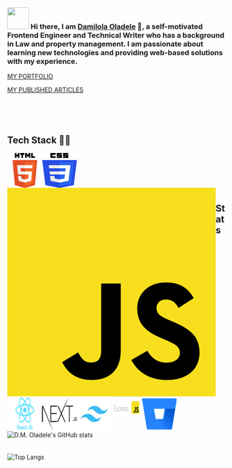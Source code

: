 ### <img src="https://i.pinimg.com/originals/00/4b/17/004b173f6e3d6843df10114e087f30a8.gif" width="50" height="50" /> Hi there, I am [Damilola Oladele](https://d-m-oladele.netlify.app) 👋, a self-motivated Frontend Engineer and Technical Writer who has a background in Law and property management. I am passionate about learning new technologies and providing web-based solutions with my experience.

[MY PORTFOLIO](https://d-m-oladele.netlify.app/)  

[MY PUBLISHED ARTICLES](https://linktr.ee/damilola_oladele)

<br>
<br>
<br>

## Tech Stack 👨‍💻

<img align="left" alt="HTML" src="images/html5.png" />
<img align="left" alt="CSS3" src="images/css3.png" />
<img align="left" alt="JAVASCRIPT" src="javascript.png" />
<img align="left" alt="REACT JS" src="images/react.png" />
<img align="left" alt="NEXT JS" src="images/next2.png" />
<img align="left" alt="TAILWIND" src="images/tailwind.jpg" />
<img align="left" alt="GITHUB" src="images/expressjs.png" />
<img align="left" alt="BITBUCKET" src="images/bitbucket.png" />
<br>
<br>
<br>
<br>
<br>

## Stats

![D.M. Oladele's GitHub stats](https://github-readme-stats.vercel.app/api?username=activus-d&show_icons=true&theme=highcontrast&hide=issues,contribs)
<br>
<br>
<br>
![Top Langs](https://github-readme-stats.vercel.app/api/top-langs/?username=activus-d&show_icons=true&theme=highcontrast&layout=compact)
<!-- ![](https://github-readme-stats.vercel.app/api/wakatime?username=activusd&show_icons=true&theme=highcontrast&layout=compact)] -->


